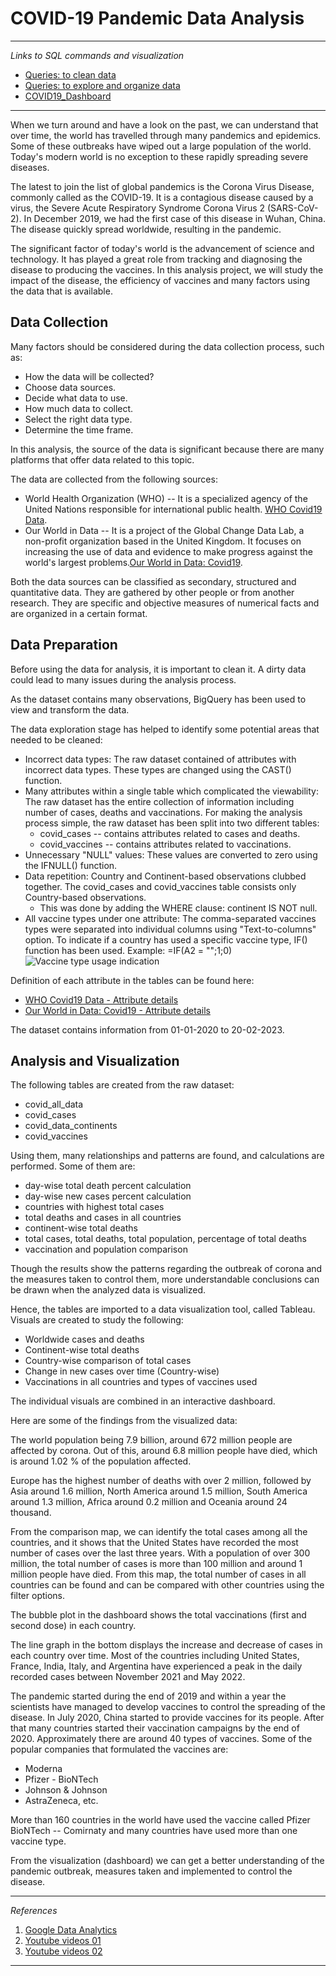 # COVID-19 Pandemic Data Analysis

------------------------------------------------------------------------

*Links to SQL commands and visualization*

-   [Queries: to clean data](https://console.cloud.google.com/bigquery?sq=72277525562:9e6808cd080b4bbe9f2d0b7c11766ddc)
-   [Queries: to explore and organize data](https://console.cloud.google.com/bigquery?sq=72277525562:8d48deb7d0a94c26bc814e435bd9b27b)
-   [COVID19_Dashboard](https://public.tableau.com/views/Project_01_16774494951790/Dashboard1?:language=en-US&:display_count=n&:origin=viz_share_link)

------------------------------------------------------------------------

When we turn around and have a look on the past, we can understand that over time, the world has travelled through many pandemics and epidemics. Some of these outbreaks have wiped out a large population of the world. Today's modern world is no exception to these rapidly spreading severe diseases.

The latest to join the list of global pandemics is the Corona Virus Disease, commonly called as the COVID-19. It is a contagious disease caused by a virus, the Severe Acute Respiratory Syndrome Corona Virus 2 (SARS-CoV-2). In December 2019, we had the first case of this disease in Wuhan, China. The disease quickly spread worldwide, resulting in the pandemic.

The significant factor of today's world is the advancement of science and technology. It has played a great role from tracking and diagnosing the disease to producing the vaccines. In this analysis project, we will study the impact of the disease, the efficiency of vaccines and many factors using the data that is available.

## Data Collection

Many factors should be considered during the data collection process, such as:

-   How the data will be collected?
-   Choose data sources.
-   Decide what data to use.
-   How much data to collect.
-   Select the right data type.
-   Determine the time frame.

In this analysis, the source of the data is significant because there are many platforms that offer data related to this topic.

The data are collected from the following sources:

-   World Health Organization (WHO) -- It is a specialized agency of the United Nations responsible for international public health. [WHO Covid19 Data](https://covid19.who.int/data).
-   Our World in Data -- It is a project of the Global Change Data Lab, a non-profit organization based in the United Kingdom. It focuses on increasing the use of data and evidence to make progress against the world's largest problems.[Our World in Data: Covid19](https://ourworldindata.org/covid-deaths).

Both the data sources can be classified as secondary, structured and quantitative data. They are gathered by other people or from another research. They are specific and objective measures of numerical facts and are organized in a certain format.

## Data Preparation

Before using the data for analysis, it is important to clean it. A dirty data could lead to many issues during the analysis process.

As the dataset contains many observations, BigQuery has been used to view and transform the data.

The data exploration stage has helped to identify some potential areas that needed to be cleaned:

-   Incorrect data types: The raw dataset contained of attributes with incorrect data types. These types are changed using the CAST() function.
-   Many attributes within a single table which complicated the viewability: The raw dataset has the entire collection of information including number of cases, deaths and vaccinations. For making the analysis process simple, the raw dataset has been split into two different tables:
    -   covid_cases -- contains attributes related to cases and deaths.
    -   covid_vaccines -- contains attributes related to vaccinations.
-   Unnecessary "NULL" values: These values are converted to zero using the IFNULL() function.
-   Data repetition: Country and Continent-based observations clubbed together. The covid_cases and covid_vaccines table consists only Country-based observations.
    -   This was done by adding the WHERE clause: continent IS NOT null.
-   All vaccine types under one attribute: The comma-separated vaccines types were separated into individual columns using "Text-to-columns" option. To indicate if a country has used a specific vaccine type, IF() function has been used. Example: =IF(A2 = "<vaccine type>";1;0) ![Vaccine type usage indication](E:/GitHub/covid19-pandemic-data-analysis/report/screenshots/if_function_vaccine_types.png)

Definition of each attribute in the tables can be found here:

-   [WHO Covid19 Data - Attribute details](https://covid19.who.int/data/)
-   [Our World in Data: Covid19 - Attribute details](https://github.com/owid/covid-19-data/tree/master/public/data/)

The dataset contains information from 01-01-2020 to 20-02-2023.

## Analysis and Visualization

The following tables are created from the raw dataset:

-   covid_all_data
-   covid_cases
-   covid_data_continents
-   covid_vaccines

Using them, many relationships and patterns are found, and calculations are performed. Some of them are:

-   day-wise total death percent calculation
-   day-wise new cases percent calculation
-   countries with highest total cases
-   total deaths and cases in all countries
-   continent-wise total deaths
-   total cases, total deaths, total population, percentage of total deaths
-   vaccination and population comparison

Though the results show the patterns regarding the outbreak of corona and the measures taken to control them, more understandable conclusions can be drawn when the analyzed data is visualized.

Hence, the tables are imported to a data visualization tool, called Tableau. Visuals are created to study the following:

-   Worldwide cases and deaths
-   Continent-wise total deaths
-   Country-wise comparison of total cases
-   Change in new cases over time (Country-wise)
-   Vaccinations in all countries and types of vaccines used

The individual visuals are combined in an interactive dashboard.

Here are some of the findings from the visualized data:

The world population being 7.9 billion, around 672 million people are affected by corona. Out of this, around 6.8 million people have died, which is around 1.02 % of the population affected.

Europe has the highest number of deaths with over 2 million, followed by Asia around 1.6 million, North America around 1.5 million, South America around 1.3 million, Africa around 0.2 million and Oceania around 24 thousand.

From the comparison map, we can identify the total cases among all the countries, and it shows that the United States have recorded the most number of cases over the last three years. With a population of over 300 million, the total number of cases is more than 100 million and around 1 million people have died. From this map, the total number of cases in all countries can be found and can be compared with other countries using the filter options.

The bubble plot in the dashboard shows the total vaccinations (first and second dose) in each country.

The line graph in the bottom displays the increase and decrease of cases in each country over time. Most of the countries including United States, France, India, Italy, and Argentina have experienced a peak in the daily recorded cases between November 2021 and May 2022.

The pandemic started during the end of 2019 and within a year the scientists have managed to develop vaccines to control the spreading of the disease. In July 2020, China started to provide vaccines for its people. After that many countries started their vaccination campaigns by the end of 2020. Approximately there are around 40 types of vaccines. Some of the popular companies that formulated the vaccines are:

-   Moderna
-   Pfizer - BioNTech
-   Johnson & Johnson
-   AstraZeneca, etc.

More than 160 countries in the world have used the vaccine called Pfizer BioNTech -- Comirnaty and many countries have used more than one vaccine type.

From the visualization (dashboard) we can get a better understanding of the pandemic outbreak, measures taken and implemented to control the disease.

------------------------------------------------------------------------

*References*

1.  [Google Data Analytics](https://www.coursera.org/professional-certificates/google-data-analytics)
2.  [Youtube videos 01](https://www.youtube.com/@AlexTheAnalyst)
3.  [Youtube videos 02](https://www.youtube.com/@LukeBarousse)

------------------------------------------------------------------------
